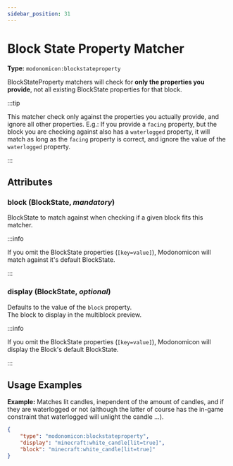 ```yaml
---
sidebar_position: 31
---
```



# Block State Property Matcher

**Type:** `modonomicon:blockstateproperty`

BlockStateProperty matchers will check for **only the properties you provide**, not all existing BlockState properties for that block.

:::tip

This matcher check only against the properties you actually provide, and ignore all other properties.
E.g.: If you provide a `facing` property, but the block you are checking against also has a `waterlogged` property, it will match as long as the `facing` property is correct, and ignore the value of the `waterlogged` property.

:::


## Attributes

### **block** (BlockState, _mandatory_)

  BlockState to match against when checking if a given block fits this matcher.

  :::info

  If you omit the BlockState properties (`[key=value]`), Modonomicon will match against it's default BlockState. 

  :::


### **display** (BlockState, _optional_)

  Defaults to the value of the `block` property.   
  The block to display in the multiblock preview. 

  :::info

  If you omit the BlockState properties (`[key=value]`), Modonomicon will display the Block's default BlockState.

  :::


## Usage Examples

**Example:** Matches lit candles, inependent of the amount of candles, and if they are waterlogged or not (although the latter of course has the in-game constraint that waterlogged will unlight the candle ...).

```json
{
    "type": "modonomicon:blockstateproperty",
    "display": "minecraft:white_candle[lit=true]",
    "block": "minecraft:white_candle[lit=true]"
}
``` 

